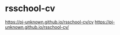 # rsschool-cv
https://pj-unknown.github.io/rsschool-cv/cv
https://pj-unknown.github.io/rsschool-cv/
